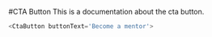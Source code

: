 #CTA Button
This is a documentation about the cta button.

```js
<CtaButton buttonText='Become a mentor'>
```